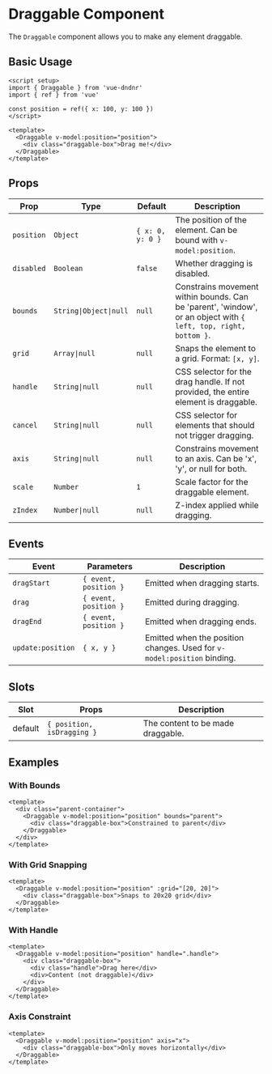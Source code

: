 # Draggable Component

The `Draggable` component allows you to make any element draggable.

## Basic Usage

<DraggableDemo />

```vue
<script setup>
import { Draggable } from 'vue-dndnr'
import { ref } from 'vue'

const position = ref({ x: 100, y: 100 })
</script>

<template>
  <Draggable v-model:position="position">
    <div class="draggable-box">Drag me!</div>
  </Draggable>
</template>
```

## Props

| Prop | Type | Default | Description |
|------|------|---------|-------------|
| `position` | `Object` | `{ x: 0, y: 0 }` | The position of the element. Can be bound with `v-model:position`. |
| `disabled` | `Boolean` | `false` | Whether dragging is disabled. |
| `bounds` | `String\|Object\|null` | `null` | Constrains movement within bounds. Can be 'parent', 'window', or an object with `{ left, top, right, bottom }`. |
| `grid` | `Array\|null` | `null` | Snaps the element to a grid. Format: `[x, y]`. |
| `handle` | `String\|null` | `null` | CSS selector for the drag handle. If not provided, the entire element is draggable. |
| `cancel` | `String\|null` | `null` | CSS selector for elements that should not trigger dragging. |
| `axis` | `String\|null` | `null` | Constrains movement to an axis. Can be 'x', 'y', or null for both. |
| `scale` | `Number` | `1` | Scale factor for the draggable element. |
| `zIndex` | `Number\|null` | `null` | Z-index applied while dragging. |

## Events

| Event | Parameters | Description |
|-------|------------|-------------|
| `dragStart` | `{ event, position }` | Emitted when dragging starts. |
| `drag` | `{ event, position }` | Emitted during dragging. |
| `dragEnd` | `{ event, position }` | Emitted when dragging ends. |
| `update:position` | `{ x, y }` | Emitted when the position changes. Used for `v-model:position` binding. |

## Slots

| Slot | Props | Description |
|------|-------|-------------|
| default | `{ position, isDragging }` | The content to be made draggable. |

## Examples

### With Bounds

```vue
<template>
  <div class="parent-container">
    <Draggable v-model:position="position" bounds="parent">
      <div class="draggable-box">Constrained to parent</div>
    </Draggable>
  </div>
</template>
```

### With Grid Snapping

```vue
<template>
  <Draggable v-model:position="position" :grid="[20, 20]">
    <div class="draggable-box">Snaps to 20x20 grid</div>
  </Draggable>
</template>
```

### With Handle

```vue
<template>
  <Draggable v-model:position="position" handle=".handle">
    <div class="draggable-box">
      <div class="handle">Drag here</div>
      <div>Content (not draggable)</div>
    </div>
  </Draggable>
</template>
```

### Axis Constraint

```vue
<template>
  <Draggable v-model:position="position" axis="x">
    <div class="draggable-box">Only moves horizontally</div>
  </Draggable>
</template>
```
